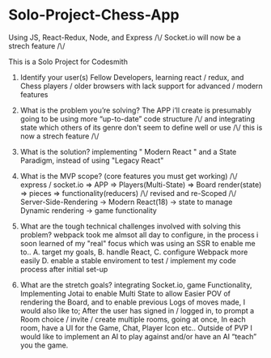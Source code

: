 # Solo-Project-Chess-App
Using JS, React-Redux, Node, and Express /\\/ Socket.io will now be a strech feature /\\/ 

This is a Solo Project for Codesmith

1. Identify your user(s)
Fellow Developers, learning react / redux, and Chess players / older browsers with lack support for advanced / modern features

2. What is the problem you’re solving?
The APP i’ll create is presumably going to be using more “up-to-date” code structure /\\/ and integrating state which others of its genre don't seem to define well or use /\\/  this is now a strech feature /\\/

3. What is the solution?
   implementing " Modern React " and a State Paradigm, instead of using "Legacy React"

5. What is the MVP scope? (core features you must get working)
/\\/ express / socket.io => APP => Players(Multi-State) => Board render(state) => pieces => functionality(reducers) /\\/ revised and re-Scoped /\\/
Server-Side-Rendering -> Modern React(18) -> state to manage Dynamic rendering -> game functionality

7. What are the tough technical challenges involved with solving this problem?
webpack took me almsot all day to configure,
in the process i soon learned of my "real" focus which was using an SSR to enable me to..
A. target my goals, 
B. handle React, 
C. configure Webpack more easily
D. enable a stable enviroment to test / implement my code process after initial set-up 

8. What are the stretch goals?
integrating Socket.io,
game Functionality,
Implementing Jotai to enable Multi State to allow Easier POV of rendering the Board, and to enable previous Logs of moves made,
I would also like to; After the user has signed in / logged in, to prompt a Room choice / invite / create multiple rooms, going at once,
In each room, have a UI for the Game, Chat, Player Icon etc..
Outside of PVP I would like to implement an AI to play against and/or have an AI “teach” you the game.

